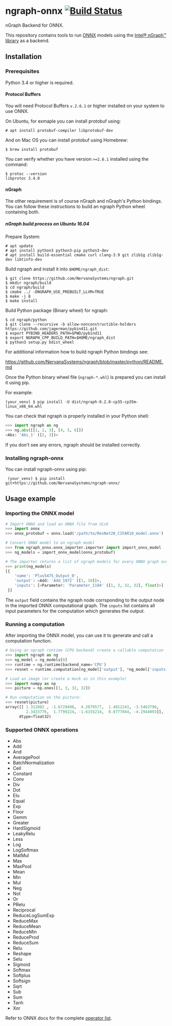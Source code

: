 # ngraph-onnx [![Build Status](https://travis-ci.org/NervanaSystems/ngraph-onnx.svg?branch=master)](https://travis-ci.org/NervanaSystems/ngraph-onnx/branches)

nGraph Backend for ONNX.

This repository contains tools to run [ONNX](http://onnx.ai/) models using the [Intel® nGraph™ library](https://github.com/NervanaSystems/ngraph) as a backend.

## Installation

### Prerequisites

Python 3.4 or higher is required.

####  Protocol Buffers

You will need Protocol Buffers `v.2.6.1` or higher installed on your system to use ONNX.

On Ubuntu, for exmaple you can install protobuf using:

    # apt install protobuf-compiler libprotobuf-dev

And on Mac OS you can install protobuf using Homebrew:

    $ brew install protobuf


You can verify whether you have version `>=2.6.1` installed using the command:

    $ protoc --version
    libprotoc 3.4.0


#### nGraph

The other requirement is of course nGraph and nGraph's Python bindings.
You can follow these instructions to build an ngraph Python wheel containing both.

##### nGraph build process on Ubuntu 16.04

Prepare System:

    # apt update
    # apt install python3 python3-pip python3-dev
    # apt install build-essential cmake curl clang-3.9 git zlib1g zlib1g-dev libtinfo-dev

Build ngraph and install it into `$HOME/ngraph_dist`:

    $ git clone https://github.com/NervanaSystems/ngraph.git
    $ mkdir ngraph/build
    $ cd ngraph/build
    $ cmake ../ -DNGRAPH_USE_PREBUILT_LLVM=TRUE
    $ make -j 8
    $ make install

Build Python package (Binary wheel) for ngraph:

    $ cd ngraph/python
    $ git clone --recursive -b allow-nonconstructible-holders https://github.com/jagerman/pybind11.git
    $ export PYBIND_HEADERS_PATH=$PWD/pybind11
    $ export NGRAPH_CPP_BUILD_PATH=$HOME/ngraph_dist
    $ python3 setup.py bdist_wheel

For additional information how to build ngraph Python bindings see:

https://github.com/NervanaSystems/ngraph/blob/master/python/README.md

Once the Python binary wheel file (`ngraph-*.whl`) is prepared you can install it using pip.

For example:

    (your_venv) $ pip install -U dist/ngraph-0.2.0-cp35-cp35m-linux_x86_64.whl

You can check that ngraph is properly installed in your Python shell:

```python
>>> import ngraph as ng
>>> ng.abs([[1, 2, 3], [4, 5, 6]])
<Abs: 'Abs_1' ([2, 3])>
```

If you don't see any errors, ngraph should be installed correctly.


### Installing ngraph-onnx

You can install ngraph-onnx using pip:

     (your_venv) $ pip install git+https://github.com/NervanaSystems/ngraph-onnx/


## Usage example

### Importing the ONNX model

```python
# Import ONNX and load an ONNX file from disk
>>> import onnx
>>> onnx_protobuf = onnx.load('/path/to/ResNet20_CIFAR10_model.onnx')

# Convert ONNX model to an ngraph model
>>> from ngraph_onnx.onnx_importer.importer import import_onnx_model
>>> ng_models = import_onnx_model(onnx_protobuf)

# The importer returns a list of ngraph models for every ONNX graph output:
>>> print(ng_models)
[{
    'name': 'Plus5475_Output_0',
    'output': <Add: 'Add_1972' ([1, 10])>,
    'inputs': [<Parameter: 'Parameter_1104' ([1, 3, 32, 32], float)>]
 }]
```

The `output` field contains the ngraph node corrsponding to the output node in the imported ONNX computational graph.
The `inputs` list contains all input parameters for the computation which generates the output.

### Running a computation

After importing the ONNX model, you can use it to generate and call a computation function.

```python
# Using an ngraph runtime (CPU backend) create a callable computation
>>> import ngraph as ng
>>> ng_model = ng_models[0]
>>> runtime = ng.runtime(backend_name='CPU')
>>> resnet = runtime.computation(ng_model['output'], *ng_model['inputs'])

# Load an image (or create a mock as in this example)
>>> import numpy as np
>>> picture = np.ones([1, 3, 32, 32])

# Run computation on the picture:
>>> resnet(picture)
array([[ 1.312082 , -1.6729496,  4.2079577,  1.4012241, -3.5463796,
         2.3433776,  1.7799224, -1.6155214,  0.0777044, -4.2944093]],
      dtype=float32)
```

### Supported ONNX operations

* Abs
* Add
* And
* AveragePool
* BatchNormalization
* Ceil
* Constant
* Conv
* Div
* Dot
* Elu
* Equal
* Exp
* Floor
* Gemm
* Greater
* HardSigmoid
* LeakyRelu
* Less
* Log
* LogSoftmax
* MatMul
* Max
* MaxPool
* Mean
* Min
* Mul
* Neg
* Not
* Or
* PRelu
* Reciprocal
* ReduceLogSumExp
* ReduceMax
* ReduceMean
* ReduceMin
* ReduceProd
* ReduceSum
* Relu
* Reshape
* Selu
* Sigmoid
* Softmax
* Softplus
* Softsign
* Sqrt
* Sub
* Sum
* Tanh
* Xor

Refer to ONNX docs for the complete
[operator list](https://github.com/onnx/onnx/blob/master/docs/Operators.md).
